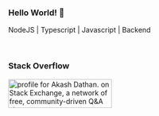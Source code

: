 ### Hello World! 👋

NodeJS | Typescript | Javascript | Backend

<br>

### Stack Overflow
<a href="https://stackoverflow.com/users/5924523/akash"><img src="https://stackoverflow.com/users/flair/5924523.png?theme=dark" width="208" height="58" alt="profile for Akash Dathan. on Stack Exchange, a network of free, community-driven Q&amp;A sites" title="profile for Akash Dathan. on Stack Exchange, a network of free, community-driven Q&amp;A sites" /></a>
<br>
<br>

